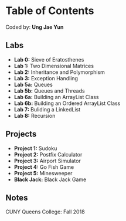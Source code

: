 # Table of Contents

Coded by: **Ung Jae Yun**

## Labs

* **Lab 0:** Sieve of Eratosthenes
* **Lab 1:** Two Dimensional Matrices
* **Lab 2:** Inheritance and Polymorphism
* **Lab 3:** Exception Handling
* **Lab 5a:** Queues
* **Lab 5b:** Queues and Threads
* **Lab 6a:** Building an ArrayList Class
* **Lab 6b:** Building an Ordered ArrayList Class
* **Lab 7:** Buliding a LinkedList
* **Lab 8:** Recursion

## Projects
* **Project 1:** Sudoku
* **Project 2:** Postfix Calculator
* **Project 3:** Airport Simulator
* **Project 4:** Go Fish Game
* **Project 5:** Minesweeper
* **Black Jack:** Black Jack Game 

## Notes

CUNY Queens College: Fall 2018
